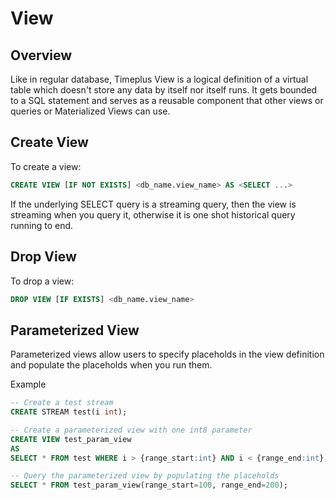 # View

## Overview

Like in regular database, Timeplus View is a logical definition of a virtual table which doesn't store any data by itself nor itself runs. It gets bounded to a SQL statement and serves as a reusable component that other views or queries or Materialized Views can use.

## Create View

To create a view:

```sql
CREATE VIEW [IF NOT EXISTS] <db_name.view_name> AS <SELECT ...>
```

If the underlying SELECT query is a streaming query, then the view is streaming when you query it, otherwise it is one shot historical query running to end.

## Drop View

To drop a view:

```sql
DROP VIEW [IF EXISTS] <db_name.view_name>
```

## Parameterized View

Parameterized views allow users to specify placeholds in the view definition and populate the placeholds when you run them.

Example

```sql
-- Create a test stream
CREATE STREAM test(i int);

-- Create a parameterized view with one int8 parameter
CREATE VIEW test_param_view
AS
SELECT * FROM test WHERE i > {range_start:int} AND i < {range_end:int};

-- Query the parameterized view by populating the placeholds
SELECT * FROM test_param_view(range_start=100, range_end=200);
```
